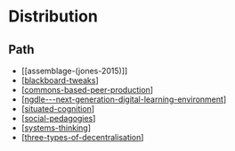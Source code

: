 # Distribution

## Path

- [[assemblage-(jones-2015)]]
- [[blackboard-tweaks]]
- [[commons-based-peer-production]]
- [[ngdle---next-generation-digital-learning-environment]]
- [[situated-cognition]]
- [[social-pedagogies]]
- [[systems-thinking]]
- [[three-types-of-decentralisation]]

[//begin]: # "Autogenerated link references for markdown compatibility"
[blackboard-tweaks]: Distribution/blackboard-tweaks "Blackboard tweaks"
[commons-based-peer-production]: Distribution/commons-based-peer-production "Commons-based peer production"
[ngdle---next-generation-digital-learning-environment]: Distribution/ngdle---next-generation-digital-learning-environment "NGDLE - Next Generation Digital Learning Environment"
[situated-cognition]: Distribution/situated-cognition "Situated cognition"
[social-pedagogies]: Distribution/social-pedagogies "Social Pedagogies"
[systems-thinking]: Distribution/systems-thinking "Systems thinking"
[three-types-of-decentralisation]: Distribution/three-types-of-decentralisation "Three types of decentralisation"
[//end]: # "Autogenerated link references"